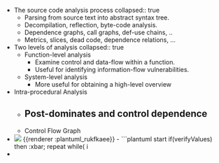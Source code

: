 - The source code analysis process
  collapsed:: true
	- Parsing from source text into abstract syntax tree.
	- Decompilation, reflection, byte-code analysis.
	- Dependence graphs, call graphs, def-use chains, ..
	- Metrics, slices, dead code, dependence relations, ...
- Two levels of analysis
  collapsed:: true
	- Function-level analysis
		- Examine control and data-flow within a function.
		- Useful for identifying information-flow vulnerabilities.
	- System-level analysis
		- More useful for obtaining a high-level overview
- Intra-procedural Analysis
	- Post-dominates and control dependence
		-
	- Control Flow Graph
- <img src="https://www.plantuml.com/plantuml/png/5SWn3eCm30NGtQVm2EeDGdi5nkw6_X1BaQaS0-tjWUKDZxc5U93cReTh_h-bRcWzHu5H-atY0pc-aE2ZQ4N7-fomgF63Aso9qbEQLtVCeUkrhu5G6vYI8pOt7cMyoZwQR-a4" />
  {{renderer :plantuml_rukfkaee}}
	- ```plantuml 
	  start
	  if(verifyValues) then
	  :xbar;
	  repeat while( i<begin + length)
	  :correction +=;
	  else 
	  :return NaN;
	  endif
	  end
	  ```
-